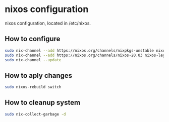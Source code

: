 # nixos configuration

nixos configuration, located in /etc/nixos.

## How to configure

```bash
sudo nix-channel --add https://nixos.org/channels/nixpkgs-unstable nixos-unstable
sudo nix-channel --add https://nixos.org/channels/nixos-20.03 nixos-legacy
sudo nix-channel --update
```

## How to aply changes

```bash
sudo nixos-rebuild switch
```

## How to cleanup system

```bash
sudo nix-collect-garbage -d
```
